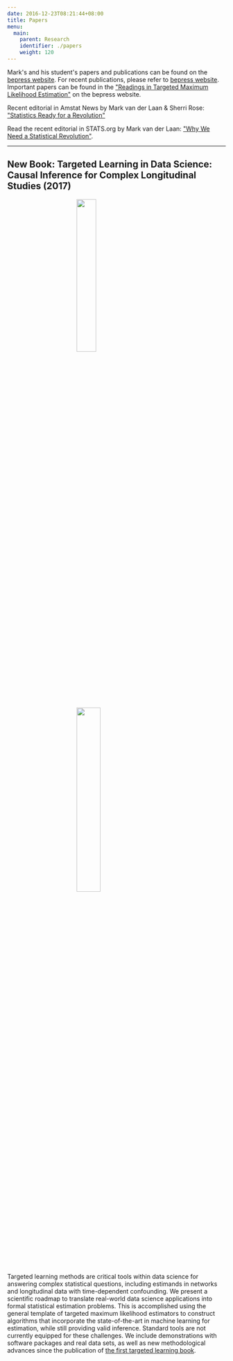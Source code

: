 ```yaml
---
date: 2016-12-23T08:21:44+08:00
title: Papers
menu:
  main:
    parent: Research
    identifier: ./papers
    weight: 120
---
```


Mark's and his student's papers and publications can be found on the [bepress website](http://biostats.bepress.com/ucbbiostat/). For recent publications, please refer to [bepress website](http://biostats.bepress.com/ucbbiostat/). Important papers can be found in the ["Readings in Targeted Maximum Likelihood Estimation"](http://biostats.bepress.com/ucbbiostat/paper254/) on the bepress website.

Recent editorial in Amstat News by Mark van der Laan & Sherri Rose: ["Statistics Ready for a Revolution"](http://magazine.amstat.org/blog/2010/09/01/statrevolution/)

Read the recent editorial in STATS.org by Mark van der Laan: ["Why We Need a Statistical Revolution"](http://www.senseaboutscienceusa.org/super-learning-and-the-revolution-in-knowledge/).

------------------
## New Book: **Targeted Learning in Data Science: Causal Inference for Complex Longitudinal Studies (2017)**

<img style="float: center;margin:0rem 5rem 0rem 10rem" src="../TLB1.png" width="30%" height="30%">
<img style="float: center;margin:0rem 5rem 0rem 10rem" src="../TLB2.jpg" width="33%" height="33%">
<br>


Targeted learning methods are critical tools within data science for answering complex statistical questions, including estimands in networks and longitudinal data with time-dependent confounding. We present a scientific roadmap to translate real-world data science applications into formal statistical estimation problems. This is accomplished using the general template of targeted maximum likelihood estimators to construct algorithms that incorporate the state-of-the-art in machine learning for estimation, while still providing valid inference. Standard tools are not currently equipped for these challenges. We include demonstrations with software packages and real data sets, as well as new methodological advances since the publication of [the first targeted learning book](http://www.targetedlearningbook.com/).




